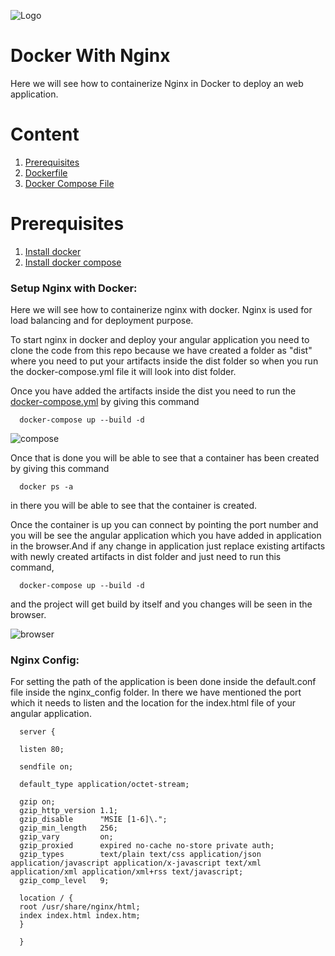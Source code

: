 ![Logo](https://github.com/mithunvikram/nginx-docker/blob/master/docs/GeppettoIcon.png?raw=true"Logo")

# Docker With Nginx<br/>
   Here we will see how to containerize Nginx in Docker to deploy an web application.
   
# Content
1. [Prerequisites](#prerequisites)
1. [Dockerfile]()
1. [Docker Compose File]()

# Prerequisites
1. [Install docker](https://docs.docker.com/install/)<br/>
1. [Install docker compose](https://docs.docker.com/compose/install/)

### Setup Nginx with Docker:<br/>
  Here we will see how to containerize nginx with docker. Nginx is used for load balancing and for deployment purpose. 
  
  To start nginx in docker and deploy your angular application you need to clone the code from this repo because we have created a folder as "dist" where you need to put your artifacts inside the dist folder so when you run the docker-compose.yml file it will look into dist folder.
  
  Once you have added the artifacts inside the dist you need to run the [docker-compose.yml](https://github.com/mithunvikram/nginx-docker/blob/master/docker-compose.yml) by giving this command
  
      docker-compose up --build -d
      
 ![compose](https://github.com/mithunvikram/nginx-docker/blob/master/docs/image3.png?raw=true"compose")     
      
  Once that is done you will be able to see that a container has been created by giving this command
  
      docker ps -a
         
  in there you will be able to see that the container is created.
  
  Once the container is up you can connect by pointing the port number and you will be see the angular application which you have added in application in the browser.And if any change in application just replace existing artifacts with newly created artifacts in dist folder and just need to run this command,
  
      docker-compose up --build -d 
      
   and the project will get build by itself and you changes will be seen in the browser.
   
   ![browser](https://github.com/mithunvikram/nginx-docker/blob/master/docs/image.png?raw=true"browser") 
   
### Nginx Config:<br/>
  For setting the path of the application is been done inside the default.conf file inside the nginx_config folder. In there we have mentioned the port which it needs to listen and the location for the index.html file of your angular application.
  
      server {

      listen 80;

      sendfile on;

      default_type application/octet-stream;

      gzip on;
      gzip_http_version 1.1;
      gzip_disable      "MSIE [1-6]\.";
      gzip_min_length   256;
      gzip_vary         on;
      gzip_proxied      expired no-cache no-store private auth;
      gzip_types        text/plain text/css application/json application/javascript application/x-javascript text/xml         application/xml application/xml+rss text/javascript;
      gzip_comp_level   9;

      location / {
      root /usr/share/nginx/html;
      index index.html index.htm;
      }

      }
         
